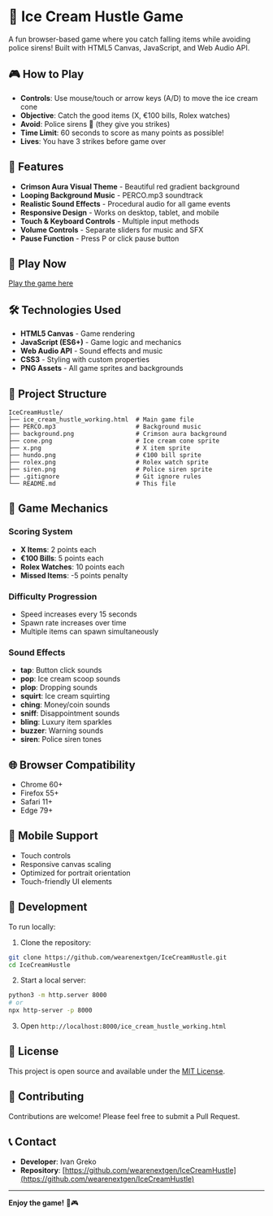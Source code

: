 # 🍦 Ice Cream Hustle Game

A fun browser-based game where you catch falling items while avoiding police sirens! Built with HTML5 Canvas, JavaScript, and Web Audio API.

## 🎮 How to Play

- **Controls**: Use mouse/touch or arrow keys (A/D) to move the ice cream cone
- **Objective**: Catch the good items (X, €100 bills, Rolex watches)
- **Avoid**: Police sirens 🚨 (they give you strikes)
- **Time Limit**: 60 seconds to score as many points as possible!
- **Lives**: You have 3 strikes before game over

## 🎵 Features

- **Crimson Aura Visual Theme** - Beautiful red gradient background
- **Looping Background Music** - PERCO.mp3 soundtrack
- **Realistic Sound Effects** - Procedural audio for all game events
- **Responsive Design** - Works on desktop, tablet, and mobile
- **Touch & Keyboard Controls** - Multiple input methods
- **Volume Controls** - Separate sliders for music and SFX
- **Pause Function** - Press P or click pause button

## 🚀 Play Now

[Play the game here](https://wearenextgen.github.io/IceCreamHustle/)

## 🛠️ Technologies Used

- **HTML5 Canvas** - Game rendering
- **JavaScript (ES6+)** - Game logic and mechanics
- **Web Audio API** - Sound effects and music
- **CSS3** - Styling with custom properties
- **PNG Assets** - All game sprites and backgrounds

## 📁 Project Structure

```
IceCreamHustle/
├── ice_cream_hustle_working.html  # Main game file
├── PERCO.mp3                      # Background music
├── background.png                 # Crimson aura background
├── cone.png                       # Ice cream cone sprite
├── x.png                          # X item sprite
├── hundo.png                      # €100 bill sprite
├── rolex.png                      # Rolex watch sprite
├── siren.png                      # Police siren sprite
├── .gitignore                     # Git ignore rules
└── README.md                      # This file
```

## 🎯 Game Mechanics

### Scoring System
- **X Items**: 2 points each
- **€100 Bills**: 5 points each  
- **Rolex Watches**: 10 points each
- **Missed Items**: -5 points penalty

### Difficulty Progression
- Speed increases every 15 seconds
- Spawn rate increases over time
- Multiple items can spawn simultaneously

### Sound Effects
- **tap**: Button click sounds
- **pop**: Ice cream scoop sounds
- **plop**: Dropping sounds
- **squirt**: Ice cream squirting
- **ching**: Money/coin sounds
- **sniff**: Disappointment sounds
- **bling**: Luxury item sparkles
- **buzzer**: Warning sounds
- **siren**: Police siren tones

## 🌐 Browser Compatibility

- Chrome 60+
- Firefox 55+
- Safari 11+
- Edge 79+

## 📱 Mobile Support

- Touch controls
- Responsive canvas scaling
- Optimized for portrait orientation
- Touch-friendly UI elements

## 🔧 Development

To run locally:

1. Clone the repository:
```bash
git clone https://github.com/wearenextgen/IceCreamHustle.git
cd IceCreamHustle
```

2. Start a local server:
```bash
python3 -m http.server 8000
# or
npx http-server -p 8000
```

3. Open `http://localhost:8000/ice_cream_hustle_working.html`

## 📄 License

This project is open source and available under the [MIT License](LICENSE).

## 🤝 Contributing

Contributions are welcome! Please feel free to submit a Pull Request.

## 📞 Contact

- **Developer**: Ivan Greko
- **Repository**: [https://github.com/wearenextgen/IceCreamHustle](https://github.com/wearenextgen/IceCreamHustle)

---

**Enjoy the game!** 🍦🎮
